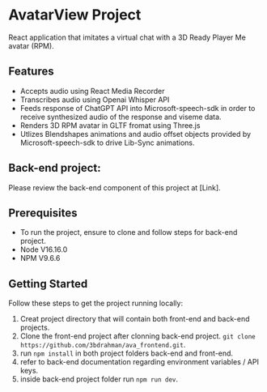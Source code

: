 # AvatarView Project
React application that imitates a virtual chat with a 3D Ready Player Me avatar (RPM).

## Features
- Accepts audio using React Media Recorder
- Transcribes audio using Openai Whisper API
- Feeds response of ChatGPT API into Microsoft-speech-sdk in order to receive synthesized audio of the response and viseme data.
- Renders 3D RPM avatar in GLTF fromat using Three.js
- Utlizes Blendshapes animations and audio offset objects provided by Microsoft-speech-sdk to drive Lib-Sync animations.

## Back-end project:
Please review the back-end component of this project at [Link].

## Prerequisites 
- To run the project, ensure to clone and follow steps for back-end project.
- Node V16.16.0
- NPM   V9.6.6

## Getting Started
Follow these steps to get the project running locally:
1. Creat project directory that will contain both front-end and back-end projects.
2. Clone the front-end project after clonning back-end project.
   `git clone https://github.com/3bdrahman/ava_frontend.git`.
3. run `npm install` in both project folders back-end and front-end.
4. refer to back-end documentation regarding environment variables / API keys.
5. inside back-end project folder run `npm run dev`.
